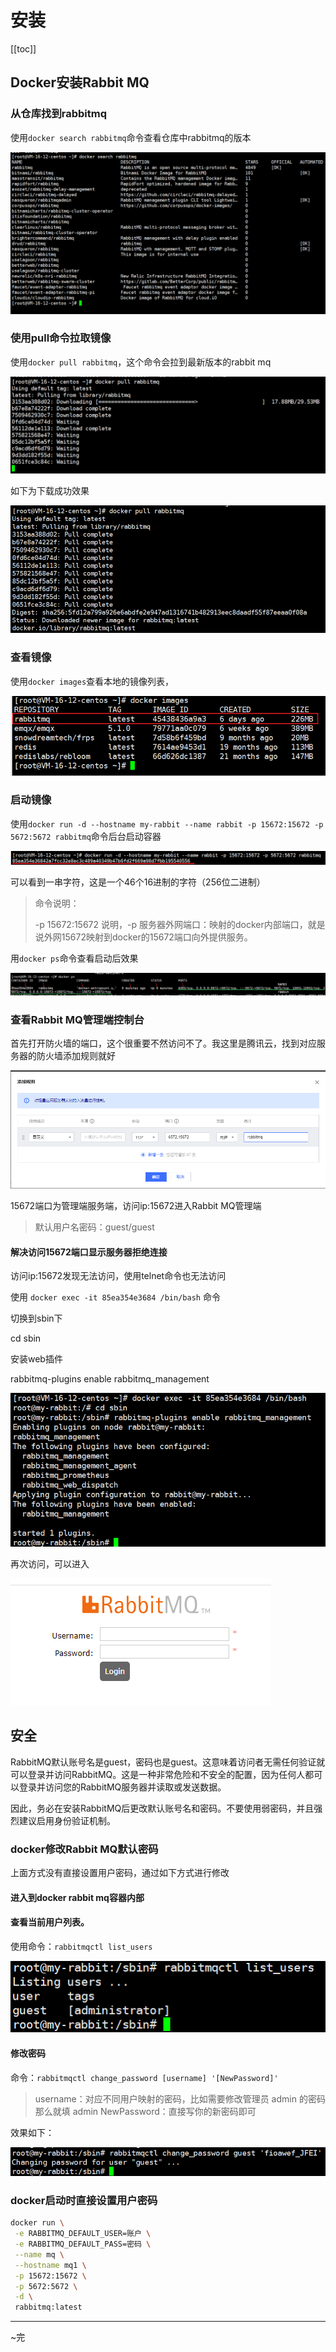 # 安装
[[toc]]

## Docker安装Rabbit MQ

### 从仓库找到rabbitmq

使用`docker search rabbitmq`命令查看仓库中rabbitmq的版本

![](img/f1405182b066ad185c24424f7afde008.png)

### 使用pull命令拉取镜像

使用`docker pull rabbitmq`，这个命令会拉到最新版本的rabbit mq

![](img/fca122d79869238e91177d98cedc5aa5.png)

如下为下载成功效果

![](img/7b8d2afe17202dc185cd782059e0e8ca.png)

### 查看镜像

使用`docker images`查看本地的镜像列表，

![](img/5ae9350d01129bc9316303a0e12206af.png)

### 启动镜像

使用`docker run -d --hostname my-rabbit --name rabbit -p 15672:15672 -p 5672:5672 rabbitmq`命令后台启动容器

![](img/6527c1beda72fb65a8e92b6b9645437d.png)

可以看到一串字符，这是一个46个16进制的字符（256位二进制）

> 命令说明：
>
> -p 15672:15672 说明，-p 服务器外网端口：映射的docker内部端口，就是说外网15672映射到docker的15672端口向外提供服务。

用`docker ps`命令查看启动后效果

![](img/04d985e5e3a23ff8cd3c319810c57ddf.png)

### 查看Rabbit MQ管理端控制台

首先打开防火墙的端口，这个很重要不然访问不了。我这里是腾讯云，找到对应服务器的防火墙添加规则就好

![](img/0af930c6d87ba685d9ed03663bec387c.png)

15672端口为管理端服务端，访问ip:15672进入Rabbit MQ管理端

> 默认用户名密码：guest/guest

#### 解决访问15672端口显示服务器拒绝连接

访问ip:15672发现无法访问，使用telnet命令也无法访问

使用 `docker exec -it 85ea354e3684 /bin/bash` 命令

切换到sbin下

cd sbin

安装web插件

rabbitmq-plugins enable rabbitmq_management

![](img/64e050866246cbb05a085aa29a087f69.png)

再次访问，可以进入

![](img/74d1cd70716accff212c0a8781050c04.png)

## 安全

RabbitMQ默认账号名是guest，密码也是guest。这意味着访问者无需任何验证就可以登录并访问RabbitMQ。这是一种非常危险和不安全的配置，因为任何人都可以登录并访问您的RabbitMQ服务器并读取或发送数据。

因此，务必在安装RabbitMQ后更改默认账号名和密码。不要使用弱密码，并且强烈建议启用身份验证机制。

### docker修改Rabbit MQ默认密码

上面方式没有直接设置用户密码，通过如下方式进行修改

#### 进入到docker rabbit mq容器内部



#### 查看当前用户列表。

使用命令：`rabbitmqctl list_users`

![](img/a188cc753a9c48cb96d3447bcf34161d.png)
#### 修改密码

命令：`rabbitmqctl change_password [username] '[NewPassword]'`

> username：对应不同用户映射的密码，比如需要修改管理员 admin 的密码那么就填 admin
> NewPassword：直接写你的新密码即可

效果如下：

![](img/8b4af65c663f128b8c82a3d3882bf5e2.png)

### docker启动时直接设置用户密码

```bash
docker run \
 -e RABBITMQ_DEFAULT_USER=账户 \
 -e RABBITMQ_DEFAULT_PASS=密码 \
 --name mq \
 --hostname mq1 \
 -p 15672:15672 \
 -p 5672:5672 \
 -d \
 rabbitmq:latest
```



---

~完
